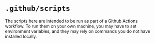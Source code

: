 # `.github/scripts`

The scripts here are intended to be run as part of 
a Github Actions workflow. To run them on your 
own machine, you may have to set environment variables,
and they may rely on commands you do not have installed locally.
